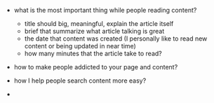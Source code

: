 - what is the most important thing while people reading content?
    - title should big, meaningful, explain the article itself
    - brief that summarize what article talking is great
    - the date that content was created (I personally like to read new content or being updated in near time)
    - how many minutes that the article take to read?

- how to make people addicted to your page and content?
- how I help people search content more easy?
- 